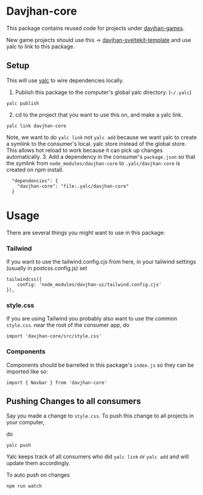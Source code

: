 # Davjhan-core

This package contains reused code for projects under [davjhan-games](www.davjhan.com).

New game projects should use this -> [davjhan-sveltekit-template](https://github.com/davjhan/davjhan-sveltekit-template)
and use yalc to link to this package.

## Setup
This will use [yalc](https://github.com/wclr/yalc) to wire dependencies locally.

1. Publish this package to the computer's global yalc directory. (`~/.yalc`)
```
yalc publish
```
2. cd to the project that you want to use this on, and make a yalc link.
```
yalc link davjhan-core
```
Note, we want to do `yalc link` not `yalc add` because we want yalc to create a symlink to the consumer's local.
yalc store instead of the global store. This allows hot reload to work because it can pick up changes automatically.
3. Add a dependency in the consumer's `package.json` so that the symlink from `node_modules/davjhan-core` to `.yalc/davjhan-core`
   is created on npm install.
```
  "dependencies": {
    "davjhan-core": "file:.yalc/davjhan-core"
  }
```

# Usage
There are several things you might want to use in this package:

### Tailwind
If you want to use the tailwind.config.cjs from here, in your tailwind settings (usually in postcss.config.js) set

```
tailwindcss({
	config: 'node_modules/davjhan-ui/tailwind.config.cjs'
}),
```

### style.css

If you are using Tailwind you probably also want to use the common `style.css`. near the root of the consumer app, do

```
import 'davjhan-core/src/style.css'
```

### Components

Components should be barrelled in this package's `index.js` so they can be imported like so:

```
import { Navbar } from 'davjhan-core'
```

## Pushing Changes to all consumers

Say you made a change to `style.css`. To push this change to all projects in your computer,

do

```
yalc push
```

Yalc keeps track of all consumers who did `yalc link` or `yalc add` and will update them accordingly.


To auto push on changes

```
npm run watch
```